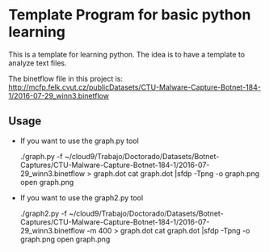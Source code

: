 # Template Program for basic python learning
This is a template for learning python. The idea is to have a template to analyze text files.

The binetflow file in this project is: http://mcfp.felk.cvut.cz/publicDatasets/CTU-Malware-Capture-Botnet-184-1/2016-07-29_winn3.binetflow   


## Usage
- If you want to use the graph.py tool

    ./graph.py -f ~/cloud9/Trabajo/Doctorado/Datasets/Botnet-Captures/CTU-Malware-Capture-Botnet-184-1/2016-07-29_winn3.binetflow > graph.dot
    cat graph.dot |sfdp -Tpng -o graph.png
    open graph.png


- If you want to use the graph2.py tool

    ./graph2.py -f ~/cloud9/Trabajo/Doctorado/Datasets/Botnet-Captures/CTU-Malware-Capture-Botnet-184-1/2016-07-29_winn3.binetflow -m 400 > graph.dot
    cat graph.dot |sfdp -Tpng -o graph.png
    open graph.png


